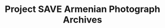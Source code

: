 ---
layout: repo
title: "Project SAVE Armenian Photograph Archives"
id: 18228
permalink: repos/18228/
---